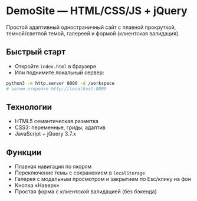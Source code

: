 # DemoSite — HTML/CSS/JS + jQuery

Простой адаптивный одностраничный сайт с плавной прокруткой, темной/светлой темой, галереей и формой (клиентская валидация).

## Быстрый старт

- Откройте `index.html` в браузере
- Или поднимите локальный сервер:

```bash
python3 -m http.server 8000 -d /workspace
# затем откройте http://localhost:8000
```

## Технологии

- HTML5 семантическая разметка
- CSS3: переменные, гриды, адаптив
- JavaScript + jQuery 3.7.x

## Функции

- Плавная навигация по якорям
- Переключение темы с сохранением в `localStorage`
- Галерея с модальным просмотром и закрытием по Esc/клику на фон
- Кнопка «Наверх»
- Простая форма с клиентской валидацией (без бэкенда)